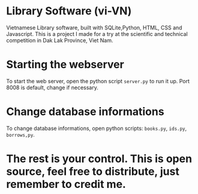 # Library Software (vi-VN)
  Vietnamese Library software, built with SQLite,Python, HTML, CSS and Javascript. This is a project I made for a try at the scientific and technical competition in Dak Lak Province, Viet Nam.

 # Starting the webserver
  To start the web server, open the python script `server.py` to run it up. Port 8008 is default, change if necessary.

# Change database informations
  To change database informations, open python scripts: `books.py`, `ids.py`, `borrows,py`.

# The rest is your control. This is open source, feel free to distribute, just remember to credit me.
